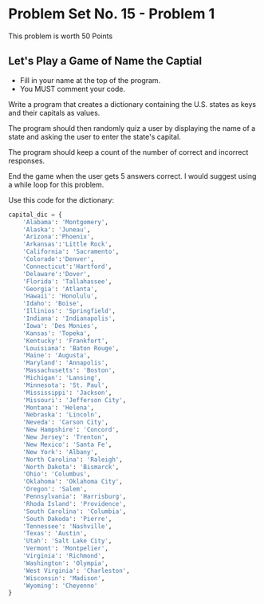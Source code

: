 # Problem Set No. 15 - Problem 1

This problem is worth 50 Points

## Let's Play a Game of Name the Captial

- Fill in your name at the top of the program.
- You MUST comment your code.

Write a program that creates a dictionary containing the U.S. states as keys and their capitals as values.

The program should then randomly quiz a user by displaying the name of a state and asking the user to enter the state's capital.

The program should keep a count of the number of correct and incorrect responses.

End the game when the user gets 5 answers correct. I would suggest using a while loop for this problem.

Use this code for the dictionary:

```python
capital_dic = {
    'Alabama': 'Montgomery',
    'Alaska': 'Juneau',
    'Arizona':'Phoenix',
    'Arkansas':'Little Rock',
    'California': 'Sacramento',
    'Colorado':'Denver',
    'Connecticut':'Hartford',
    'Delaware':'Dover',
    'Florida': 'Tallahassee',
    'Georgia': 'Atlanta',
    'Hawaii': 'Honolulu',
    'Idaho': 'Boise',
    'Illinios': 'Springfield',
    'Indiana': 'Indianapolis',
    'Iowa': 'Des Monies',
    'Kansas': 'Topeka',
    'Kentucky': 'Frankfort',
    'Louisiana': 'Baton Rouge',
    'Maine': 'Augusta',
    'Maryland': 'Annapolis',
    'Massachusetts': 'Boston',
    'Michigan': 'Lansing',
    'Minnesota': 'St. Paul',
    'Mississippi': 'Jackson',
    'Missouri': 'Jefferson City',
    'Montana': 'Helena',
    'Nebraska': 'Lincoln',
    'Neveda': 'Carson City',
    'New Hampshire': 'Concord',
    'New Jersey': 'Trenton',
    'New Mexico': 'Santa Fe',
    'New York': 'Albany',
    'North Carolina': 'Raleigh',
    'North Dakota': 'Bismarck',
    'Ohio': 'Columbus',
    'Oklahoma': 'Oklahoma City',
    'Oregon': 'Salem',
    'Pennsylvania': 'Harrisburg',
    'Rhoda Island': 'Providence',
    'South Carolina': 'Columbia',
    'South Dakoda': 'Pierre',
    'Tennessee': 'Nashville',
    'Texas': 'Austin',
    'Utah': 'Salt Lake City',
    'Vermont': 'Montpelier',
    'Virginia': 'Richmond',
    'Washington': 'Olympia',
    'West Virginia': 'Charleston',
    'Wisconsin': 'Madison',
    'Wyoming': 'Cheyenne'  
}
```
